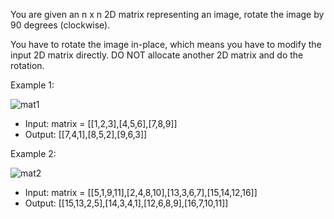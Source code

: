 You are given an n x n 2D matrix representing an image, rotate the image by 90 degrees (clockwise).

You have to rotate the image in-place, which means you have to modify the input 2D matrix directly. DO NOT allocate another 2D matrix and do the rotation.

Example 1:

![mat1](https://github.com/user-attachments/assets/0c42f5ba-b8ba-4dc8-81a2-01688ffcb32f)

- Input: matrix = [[1,2,3],[4,5,6],[7,8,9]]
- Output: [[7,4,1],[8,5,2],[9,6,3]]

Example 2:

![mat2](https://github.com/user-attachments/assets/0071b1e7-776b-4458-b601-af6d82136518)

- Input: matrix = [[5,1,9,11],[2,4,8,10],[13,3,6,7],[15,14,12,16]]
- Output: [[15,13,2,5],[14,3,4,1],[12,6,8,9],[16,7,10,11]]
